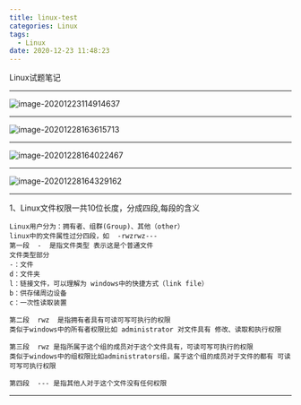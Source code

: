```yaml
---
title: linux-test
categories: Linux
tags:
  - Linux
date: 2020-12-23 11:48:23
---
```


Linux试题笔记

------

![image-20201223114914637](https://gitee.com/zhouyuanmin/images/raw/master/imgs/20201223114914.png)

----

![image-20201228163615713](https://gitee.com/zhouyuanmin/images/raw/master/imgs/20201228163615.png)

-----

 <!-- more -->

![image-20201228164022467](https://gitee.com/zhouyuanmin/images/raw/master/imgs/20201228164022.png)

-----

![image-20201228164329162](https://gitee.com/zhouyuanmin/images/raw/master/imgs/20201228164329.png)

----

1、Linux文件权限一共10位长度，分成四段,每段的含义

```
Linux用户分为：拥有者、组群(Group)、其他（other）
linux中的文件属性过分四段，如  -rwzrwz---
第一段  -  是指文件类型 表示这是个普通文件
文件类型部分
-：文件
d：文件夹
l：链接文件，可以理解为 windows中的快捷方式（link file）
b：供存储周边设备
c：一次性读取装置
 
第二段  rwz  是指拥有者具有可读可写可执行的权限  
类似于windows中的所有者权限比如 administrator 对文件具有 修改、读取和执行权限
 
第三段  rwz 是指所属于这个组的成员对于这个文件具有，可读可写可执行的权限      
类似于windows中的组权限比如administrators组，属于这个组的成员对于文件的都有 可读可写可执行权限
 
第四段  --- 是指其他人对于这个文件没有任何权限
```

------

